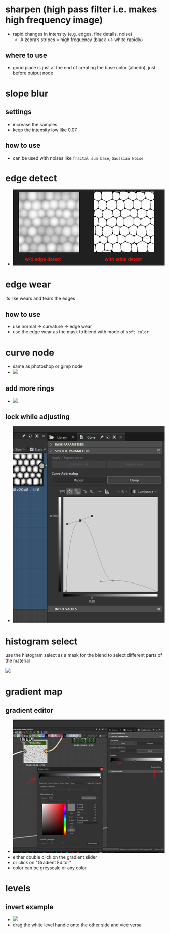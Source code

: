 # sharpen (high pass filter i.e. makes high frequency image)

- rapid changes in intensity (e.g. edges, fine details, noise)
  - A zebra’s stripes = high frequency (black ↔ white rapidly)

## where to use

- good place is just at the end of creating the base color (albedo), just before output node

# slope blur

## settings

- increase the samples
- keep the intensity low like 0.07

## how to use

- can be used with noises like `fractal sum base`, `Gaussian Noise`

# edge detect

- <img src="./images/filter-nodes/edge-detect.png">

# edge wear

its like wears and tears the edges

## how to use

- use normal -> curvature -> edge wear
- use the edge wear as the mask to blend with mode of `soft color`

# curve node

- same as photoshop or gimp node
- <img src="./images/filter-nodes/curve-node.gif">

## add more rings

- <img src="./images/filter-nodes/curve-node-add-more-rings.gif">

## lock while adjusting

- <img src="./images/filter-nodes/curve-graph-node-lock.gif">

# histogram select

use the histogram select as a mask for the blend to select different parts of the material

<img src="./images/filter-nodes/histogram-select.gif">

# gradient map

## gradient editor

- <img src="./images/filter-nodes/gradient-node-gradient-editor.png">
- either double click on the gradient slider
- or click on "Gradient Editor"
- color can be greyscale or any color

# levels

## invert example

- <img src="./images/filter-nodes/levels-node-invert-example.gif">
- drag the white level handle onto the other side and vice versa
